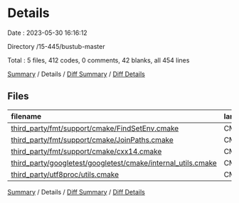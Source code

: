# Details

Date : 2023-05-30 16:16:12

Directory /15-445/bustub-master

Total : 5 files,  412 codes, 0 comments, 42 blanks, all 454 lines

[Summary](results.md) / Details / [Diff Summary](diff.md) / [Diff Details](diff-details.md)

## Files
| filename | language | code | comment | blank | total |
| :--- | :--- | ---: | ---: | ---: | ---: |
| [third_party/fmt/support/cmake/FindSetEnv.cmake](/third_party/fmt/support/cmake/FindSetEnv.cmake) | CMake | 6 | 0 | 2 | 8 |
| [third_party/fmt/support/cmake/JoinPaths.cmake](/third_party/fmt/support/cmake/JoinPaths.cmake) | CMake | 26 | 0 | 1 | 27 |
| [third_party/fmt/support/cmake/cxx14.cmake](/third_party/fmt/support/cmake/cxx14.cmake) | CMake | 44 | 0 | 11 | 55 |
| [third_party/googletest/googletest/cmake/internal_utils.cmake](/third_party/googletest/googletest/cmake/internal_utils.cmake) | CMake | 320 | 0 | 23 | 343 |
| [third_party/utf8proc/utils.cmake](/third_party/utf8proc/utils.cmake) | CMake | 16 | 0 | 5 | 21 |

[Summary](results.md) / Details / [Diff Summary](diff.md) / [Diff Details](diff-details.md)